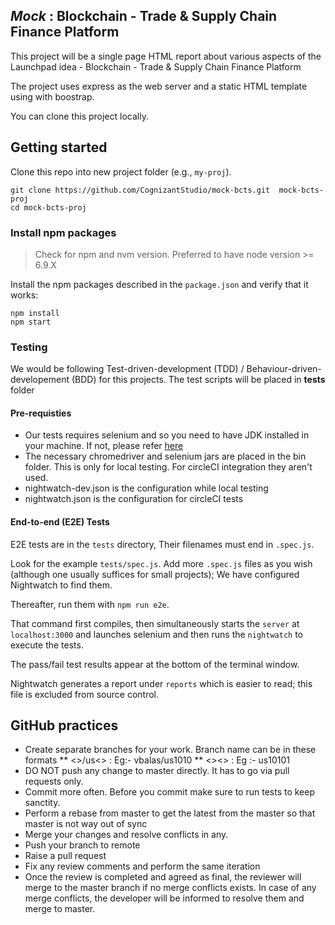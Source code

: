 ## _Mock_ : Blockchain - Trade & Supply Chain Finance Platform

This project will be a single page HTML report about various aspects of the Launchpad idea - Blockchain - Trade & Supply Chain Finance Platform

The project uses express as the web server and a static HTML template using with boostrap.

You can clone this project locally. 

## Getting started

Clone this repo into new project folder (e.g., `my-proj`).
```shell
git clone https://github.com/CognizantStudio/mock-bcts.git  mock-bcts-proj
cd mock-bcts-proj
```
### Install npm packages

> Check for npm and nvm version. Preferred to have node version >= 6.9.X

Install the npm packages described in the `package.json` and verify that it works:

```shell
npm install
npm start
```

### Testing

We would be following Test-driven-development (TDD) / Behaviour-driven-developement (BDD) for this projects.
The test scripts will be placed in __tests__ folder

#### Pre-requisties

* Our tests requires selenium and so you need to have JDK installed in your machine. If not, please
refer [here](http://www.seleniumframework.com/cucumber-jvm-3/install-java-jdk/) 
* The necessary chromedriver and selenium jars are placed in the bin folder. This is only for local testing. For circleCI integration they aren't used.
* nightwatch-dev.json is the configuration while  local testing
* nightwatch.json is the configuration for circleCI tests


#### End-to-end (E2E) Tests

E2E tests are in the `tests` directory, Their filenames must end in `.spec.js`.

Look for the example `tests/spec.js`. Add more `.spec.js` files as you wish (although one usually suffices for small projects);
We have configured Nightwatch to find them.

Thereafter, run them with `npm run e2e`.

That command first compiles, then simultaneously starts the `server` at `localhost:3000`
and launches selenium and then runs the `nightwatch` to execute the tests.  

The pass/fail test results appear at the bottom of the terminal window.

Nightwatch generates a report under `reports` which is easier to read; this file is excluded from source control.

## GitHub practices

* Create separate branches for your work. Branch name can be in these formats
     ** <<initials>>/us<<number>> : Eg:- vbalas/us1010
     ** <<us>><<number>> : Eg :- us10101
* DO NOT push any change to master directly. It has to go via pull requests only.
* Commit more often. Before you commit make sure to run tests to keep sanctity.
* Perform a rebase from master to get the latest from the master so that master is not way out of sync  
* Merge your changes and resolve conflicts in any.
* Push your branch to remote
* Raise a pull request
* Fix any review comments and perform the same iteration
* Once the review is completed and agreed as final, the reviewer will merge to the master branch if no merge conflicts exists. In case of any merge conflicts, the developer will be informed to resolve them and merge to master.









